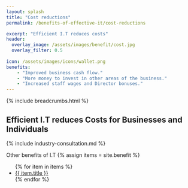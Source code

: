 ```yaml
---
layout: splash 
title: "Cost reductions"
permalink: /benefits-of-effective-it/cost-reductions

excerpt: "Efficient I.T reduces costs"
header:
  overlay_image: /assets/images/benefit/cost.jpg
  overlay_filter: 0.5 
  
icon: /assets/images/icons/wallet.png
benefits:
    - "Improved business cash flow."
    - "More money to invest in other areas of the business."
    - "Increased staff wages and Director bonuses."
---
```


{% include breadcrumbs.html %}

## Efficient I.T reduces Costs for Businesses and Individuals

{% include industry-consultation.md %}

Other benefits of I.T
{% assign items = site.benefit %}
<ul class="">
    {% for item in items %}
        <li><a href="{{ item.url }}">{{ item.title }}</a></li>
    {% endfor %}
</ul>